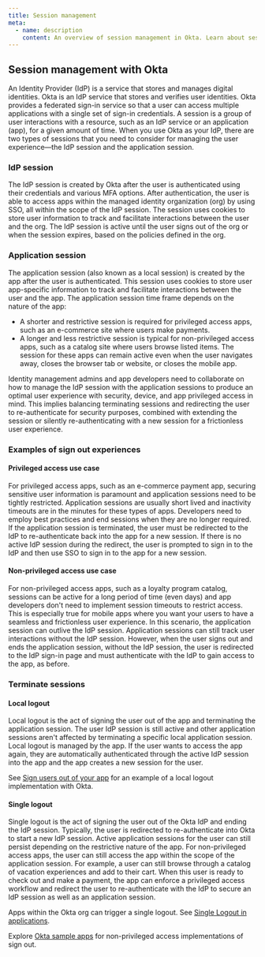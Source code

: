 ```yaml
---
title: Session management
meta:
  - name: description
    content: An overview of session management in Okta. Learn about sessions in Okta and what kind of session sign out to implement.
---
```


## Session management with Okta

An Identity Provider (IdP) is a service that stores and manages digital identities. Okta is an IdP service that stores and verifies user identities. Okta provides a federated sign-in service so that a user can access multiple applications with a single set of sign-in credentials. A session is a group of user interactions with a resource, such as an IdP service or an application (app), for a given amount of time. When you use Okta as your IdP, there are two types of sessions that you need to consider for managing the user experience&mdash;the IdP session and the application session.

### IdP session

The IdP session is created by Okta after the user is authenticated using their credentials and various MFA options. After authentication, the user is able to access apps within the managed identity organization (org) by using SSO, all within the scope of the IdP session. The session uses cookies to store user information to track and facilitate interactions between the user and the org. The IdP session is active until the user signs out of the org or when the session expires, based on the policies defined in the org.

### Application session

The application session (also known as a local session) is created by the app after the user is authenticated. This session uses cookies to store user app-specific information to track and facilitate interactions between the user and the app. The application session time frame depends on the nature of the app:

* A shorter and restrictive session is required for privileged access apps, such as an e-commerce site where users make payments.
* A longer and less restrictive session is typical for non-privileged access apps, such as a catalog site where users browse listed items. The session for these apps can remain active even when the user navigates away, closes the browser tab or website, or closes the mobile app.

Identity management admins and app developers need to collaborate on how to manage the IdP session with the application sessions to produce an optimal user experience with security, device, and app privileged access in mind. This implies balancing terminating sessions and redirecting the user to re-authenticate for security purposes, combined with extending the session or silently re-authenticating with a new session for a frictionless user experience.

### Examples of sign out experiences

#### Privileged access use case

For privileged access apps, such as an e-commerce payment app, securing sensitive user information is paramount and application sessions need to be tightly restricted. Application sessions are usually short lived and inactivity timeouts are in the minutes for these types of apps. Developers need to employ best practices and end sessions when they are no longer required. If the application session is terminated, the user must be redirected to the IdP to re-authenticate back into the app for a new session. If there is no active IdP session during the redirect, the user is prompted to sign in to the IdP and then use SSO to sign in to the app for a new session.

#### Non-privileged access use case

For non-privileged access apps, such as a loyalty program catalog, sessions can be active for a long period of time (even days) and app developers don't need to implement session timeouts to restrict access. This is especially true for mobile apps where you want your users to have a seamless and frictionless user experience. In this scenario, the application session can outlive the IdP session. Application sessions can still track user interactions without the IdP session. However, when the user signs out and ends the application session, without the IdP session, the user is redirected to the IdP sign-in page and must authenticate with the IdP to gain access to the app, as before.

### Terminate sessions

#### Local logout

Local logout is the act of signing the user out of the app and terminating the application session. The user IdP session is still active and other application sessions aren't affected by terminating a specific local application session. Local logout is managed by the app. If the user wants to access the app again, they are automatically authenticated through the active IdP session into the app and the app creates a new session for the user.

See [Sign users out of your app](/docs/guides/sign-users-out/-/sign-out-of-your-app/) for an example of a local logout implementation with Okta.

#### Single logout

Single logout is the act of signing the user out of the Okta IdP and ending the IdP session. Typically, the user is redirected to re-authenticate into Okta to start a new IdP session. Active application sessions for the user can still persist depending on the restrictive nature of the app. For non-privileged access apps, the user can still access the app within the scope of the application session. For example, a user can still browse through a catalog of vacation experiences and add to their cart. When this user is ready to check out and make a payment, the app can enforce a privileged access workflow and redirect the user to re-authenticate with the IdP to secure an IdP session as well as an application session.

Apps within the Okta org can trigger a single logout. See [Single Logout in applications](https://help.okta.com/en/prod/Content/Topics/Apps/Apps_Single_Logout.htm).

<!--Refer to [https://docs.google.com/document/d/1BzWqBlR5s-n9Y5ieoBzuOBybqI7fecnxkXxO_Qp5k-c/edit#heading=h.9uxt38ijqwh] for logout implementations with the Okta Identity Engine.-->

Explore [Okta sample apps](/docs/guides/quickstart/cli/register-app/#start-from-a-sample-app) for non-privileged access implementations of sign out.
